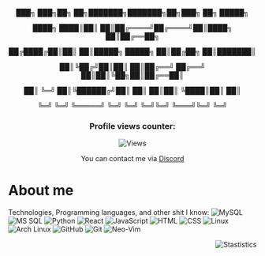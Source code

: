 <div align=center>

<!-- Div should display the ascii art correctly -->

<div align=center>
███╗   ███╗██╗   ██╗███████╗███████╗██╗███╗   ██╗ █████╗

████╗ ████║██║   ██║██╔════╝██╔════╝██║████╗  ██║██╔══██╗

██╔████╔██║██║   ██║█████╗  █████╗  ██║██╔██╗ ██║███████║

██║╚██╔╝██║██║   ██║██╔══╝  ██╔══╝  ██║██║╚██╗██║██╔══██║

██║ ╚═╝ ██║╚██████╔╝██║     ██║     ██║██║ ╚████║██║  ██║

╚═╝     ╚═╝ ╚═════╝ ╚═╝     ╚═╝     ╚═╝╚═╝  ╚═══╝╚═╝  ╚═╝
</div>

### Profile views counter:
![Views](https://count.getloli.com/get/@Muffinaa?theme=rule34)

You can contact me via [Discord](https://discord.com/users/374220001743208459)
</div>

# About me

Technologies, Programming languages, and other shit I know:
![MySQL](https://img.shields.io/badge/-MySQL-4479A1?style=flat-square&logo=MySQL&logoColor=white)
![MS SQL](https://img.shields.io/badge/-MS%20SQL-CC2927?style=flat-square&logo=Microsoft-SQL-Server&logoColor=white)
![Python](https://img.shields.io/badge/-Python-3776AB?style=flat-square&logo=Python&logoColor=white)
![React](https://img.shields.io/badge/-React-61DAFB?style=flat-square&logo=React&logoColor=black)
![JavaScript](https://img.shields.io/badge/-JavaScript-F7DF1E?style=flat-square&logo=JavaScript&logoColor=black)
![HTML](https://img.shields.io/badge/-HTML-E34F26?style=flat-square&logo=html5&logoColor=white)
![CSS](https://img.shields.io/badge/-CSS-1572B6?style=flat-square&logo=css3&logoColor=white)
![Linux](https://img.shields.io/badge/-Linux-FCC624?style=flat-square&logo=Linux&logoColor=black)
![Arch Linux](https://img.shields.io/badge/-Arch%20Linux-1793D1?style=flat-square&logo=Arch-Linux&logoColor=white)
![GitHub](https://img.shields.io/badge/-GitHub-181717?style=flat-square&logo=GitHub&logoColor=white)
![Git](https://img.shields.io/badge/-Git-F05032?style=flat-square&logo=Git&logoColor=white)
![Neo-Vim](https://img.shields.io/badge/-Neo--Vim-57A143?style=flat-square&logo=Neovim&logoColor=white)

<!-- Float right -->

<div align=right>

![Stastistics](https://github-readme-stats.vercel.app/api?username=Muffinaa&show_icons=true&theme=radical&count_private=true&include_all_commits=true)

</div>


# 